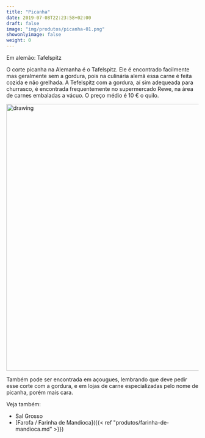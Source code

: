 ```yaml
---
title: "Picanha"
date: 2019-07-08T22:23:58+02:00
draft: false
image: "img/produtos/picanha-01.png"
showonlyimage: false
weight: 0
---
```


<!--more-->

Em alemão: Tafelspitz

O corte picanha na Alemanha é o Tafelspitz. Ele é encontrado facilmente mas geralmente sem a gordura, pois na culinária alemã essa carne é feita cozida e não grelhada.
A Tefelspitz com a gordura, aí sim adequeada para churrasco, é encontrada frequentemente no supermercado Rewe, na área de carnes embaladas a vácuo. O preço médio é 10 € o quilo.

<img src="../../img/produtos/picanha-03.jpeg" alt="drawing" width="700"/>

Também pode ser encontrada em açougues, lembrando que deve pedir esse corte com a gordura, e em lojas de carne especializadas pelo nome de picanha, porém mais cara.

Veja também:

- Sal Grosso
- [Farofa / Farinha de Mandioca]({{< ref "produtos/farinha-de-mandioca.md" >}})
